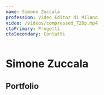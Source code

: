 ```yaml
---
name: Simone Zuccala
profession: Video Editor di Milano
video: /videos/compressed_720p.mp4
ctaPrimary: Progetti 
ctaSecondary: Contatti
---
```


# Simone Zuccala

## Portfolio